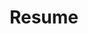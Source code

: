---
title: "Resume"
cta:
  title: "Download a copy of my resume."
  summary: "Get a print ready copy of my resume."
  button:
    file: "BUISSERETH_Resume.pdf"
    text: "Download"
experience:
  - employer: "EPAM Systems"
    location: "Center City, Philadelphia, PA"
    position: "Experience Designer"
    date: "October 2021 - May 2023"
    description: "Designed intuitive user interfaces for internal applications and developed wireframes, prototypes, and mockups using applications including Sketch and Figma. Ensure designs align with client brand guidelines in order to maintain a consistent visual style across applications and platforms. Continuously refined and improved designs based on data-driven insights and user-centered principles. Collaborated closely with cross-functional teams, including developers and product managers, to ensure the effectiveness and the feasibility of design concepts to meet stakeholders needs."
    responsibilities:
      - "Organized and structure content and information in a logical and user-friendly manner."
      - "Developed high-fidelity wireframes to improve the layout and basic functionality of digital products."
  - employer: "Afiye"
    location: "Drexel University, Philadelphia, PA"
    position: "Drexel Senior Project"
    date: "September 2020 - June 2021"
    description: "Established brand identity for a family centric social platform. Organized and led several accounts of virtual workshops and interviews with repeating and new participants. Composed a complete user story throughout the project Afiye. Designed cohesive promotional materials for print, digital and video media."
    responsibilities:
      - "Utilized strong assessment skills to determine necessary changes for the evolution of the project."
      - "Produced high quality assets across multiple mediums."
  - employer: "EPAM Systems"
    location: "Center City, Philadelphia, PA"
    position: "Associate Experience Designer"
    date: "March 2020 - September 2020"
    description: "Visualized and designed campaigns across various physical and digital media to solidify existing client brand identities. Collaborated with multiple asynchronous remote teams and stakeholders. Designed digital products for a wide range of industries. Delivered high quality deliverables utilizing prototyping tools, Adobe Creative Suite and other multimedia programs to effectively complete the project.  Participated in diverse virtual experience research workshops with key project stakeholders. Encouraged the utilization of the latest digital tools."
    responsibilities:
      - "Researched and designed innovative digital solutions."
      - "Adapted to new programs to achieve project goals despite short deadlines."
  - employer: "Thunk"
    location: "Drexel University, Philadelphia, PA"
    position: "Drexel junior Project"
    date: "September 2019 - March 2020"
    description: "Created and designed the brand identity for a multiplayer online game that inspired creativity. Collaborated a team to develop an iterative/expandable design system. Lead research workshops and user play testing sessions to improve and iterate. Managed and outsourced third parties for additional project elements."
    responsibilities:
      - "Synthesized mediums to achieve an accomplished final product."
      - "Produced high quality deliverables using various digital tools."
education:
  - school: "Drexel University"
    date: "September 2017 - 2021"
    degree: "BS in Interactive Digital Media"
    supplemental: "Minor in Graphic Design"
skills:
  - name: "Adobe Photoshop"
    image: "adobe-photoshop.svg"
  - name: "Adobe Illustrator"
    image: "adobe-illustrator.svg"
  - name: "Adobe After Effects"
    image: "adobe-after-effects.svg"
  - name: "Adobe XD"
    image: "adobe-xd.svg"
  - name: "Adobe InDesign"
    image: "adobe-indesign.svg"
  - name: "Figma"
    image: "figma.svg"
  - name: "Sketch"
    image: "sketch.svg"
  - name: "InVision"
    image: "invision.svg"
  - name: "Axure RP 10"
    image: "axure_icon.svg"
  - name: "HTML"
    image: "html.svg"
  - name: "JavaScript"
    image: "js.svg"
  - name: "CSS"
    image: "css.svg"
---